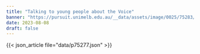 ```yaml
---
title: "Talking to young people about the Voice"
banner: "https://pursuit.unimelb.edu.au/__data/assets/image/0025/75283/Talking-to-young-people-about-the-Voice_a853dce1-3dc3-44e1-9e6f-3a5c5551bba7.jpg"
date: 2023-08-08
draft: false
---
```


{{< json_article file="data/p75277.json" >}}